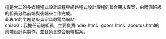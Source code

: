 這是大二的多媒體程式設計課程與網路程式設計課程的聯合期末專案，由兩個班級的組員分為前端與後端來合作完成。<br>
此專案的主題是販賣家具的電商網站<br>
chiao0：我擔任前端組員，主要負責index.html、goods.html、aboutus.html的前端設計與製作，並且負責整合前端檔案。
